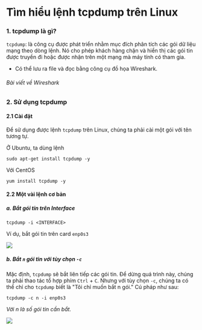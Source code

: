 # Tìm hiểu lệnh tcpdump trên Linux

### 1. tcpdump là gì? 

`tcpdump`: là công cụ được phát triển nhằm mục đích phân tích các gói dữ liệu mạng theo dòng lệnh.
Nó cho phép khách hàng chặn và hiển thị các gói tin được truyền đi hoặc được nhận trên một mạng mà máy tính có tham gia.
- Có thể lưu ra file và đọc bằng công cụ đồ họa Wireshark.

###### *Bài viết về Wireshark*

### 2. Sử dụng tcpdump

#### 2.1 Cài đặt

Để sử dụng được lệnh `tcpdump` trên Linux, chúng ta phải cài một gói với tên tương tự.

Ở Ubuntu, ta dùng lệnh

`sudo apt-get install tcpdump -y`

Với CentOS

`yum install tcpdump -y`

#### 2.2 Một vài lệnh cơ bản

##### a. Bắt gói tin trên Interface

`tcpdump -i <INTERFACE>`

Ví dụ, bắt gói tin trên card `enp0s3`

<img src="http://i.imgur.com/5VuEOwf.png" />

##### b. Bắt `n` gói tin với tùy chọn `-c`

Mặc định, `tcpdump` sẽ bắt liên tiếp các gói tin. Để dừng quá trình này, chúng ta phải thao tác tổ hợp phím `Ctrl` + `C`.
Nhưng với tùy chọn `-c`, chúng ta có thể chỉ cho `tcpdump` biết là "Tôi chỉ muốn bắt n gói." Cú pháp như sau:

`tcpdump -c n -i enp0s3`

*Với n là số gói tin cần bắt.*

<img src="http://i.imgur.com/DQPc561.png" />
